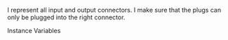 I represent all input and output connectors. I make sure that the plugs can only be plugged into the right connector.

Instance Variables
